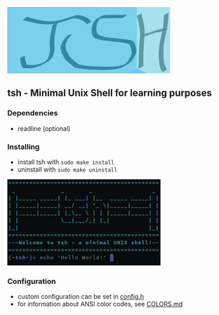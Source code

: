 ![tsh_logo](tsh_logo.png)
## tsh - Minimal Unix Shell for learning purposes

### Dependencies
* readline (optional)

### Installing
* install tsh with `sudo make install`
* uninstall with `sudo make uninstall`

![tsh_prompt](tsh_prompt.png)

### Configuration
* custom configuration can be set in [config.h](config.h)
* for information about ANSI color codes, see [COLORS.md](COLORS.md)
